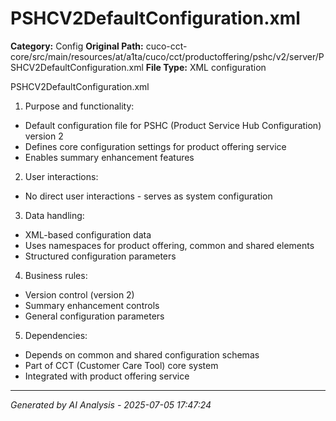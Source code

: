 # PSHCV2DefaultConfiguration.xml

**Category:** Config
**Original Path:** cuco-cct-core/src/main/resources/at/a1ta/cuco/cct/productoffering/pshc/v2/server/PSHCV2DefaultConfiguration.xml
**File Type:** XML configuration

PSHCV2DefaultConfiguration.xml
1. Purpose and functionality:
- Default configuration file for PSHC (Product Service Hub Configuration) version 2
- Defines core configuration settings for product offering service
- Enables summary enhancement features

2. User interactions:
- No direct user interactions - serves as system configuration

3. Data handling:
- XML-based configuration data
- Uses namespaces for product offering, common and shared elements
- Structured configuration parameters

4. Business rules:
- Version control (version 2)
- Summary enhancement controls
- General configuration parameters

5. Dependencies:
- Depends on common and shared configuration schemas
- Part of CCT (Customer Care Tool) core system
- Integrated with product offering service

---
*Generated by AI Analysis - 2025-07-05 17:47:24*

